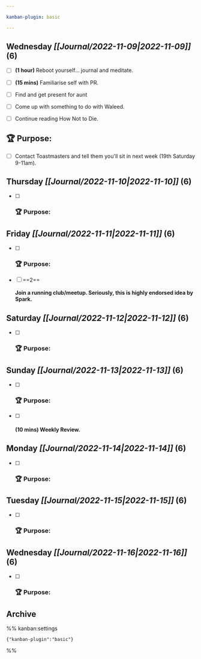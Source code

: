 ```yaml
---

kanban-plugin: basic

---
```


## **Wednesday** *[[Journal/2022-11-09|2022-11-09]]* (6)

- [ ] **(1 hour)** Reboot yourself... journal and meditate.
- [ ] **(15 mins)** Familiarise self with PR.
- [ ] Find and get present for aunt
- [ ] Come up with something to do with Waleed.
- [ ] Continue reading How Not to Die.


## **🏆 Purpose**:

- [ ] Contact Toastmasters and tell them you'll sit in next week (19th Saturday 9-11am).


## **Thursday** *[[Journal/2022-11-10|2022-11-10]]* (6)

- [ ] ### **🏆 Purpose**:


## **Friday** *[[Journal/2022-11-11|2022-11-11]]* (6)

- [ ] ### **🏆 Purpose**:
- [ ] ==2==<br><br>**Join a running club/meetup. Seriously, this is highly endorsed idea by Spark.**


## **Saturday** *[[Journal/2022-11-12|2022-11-12]]* (6)

- [ ] ### **🏆 Purpose**:


## **Sunday** *[[Journal/2022-11-13|2022-11-13]]* (6)

- [ ] ### **🏆 Purpose**:
- [ ] #### **(10 mins)** Weekly Review.


## **Monday** *[[Journal/2022-11-14|2022-11-14]]* (6)

- [ ] ### **🏆 Purpose**:


## **Tuesday** *[[Journal/2022-11-15|2022-11-15]]* (6)

- [ ] ### **🏆 Purpose**:


## **Wednesday** *[[Journal/2022-11-16|2022-11-16]]* (6)

- [ ] ### **🏆 Purpose**:


## Archive





%% kanban:settings
```
{"kanban-plugin":"basic"}
```
%%